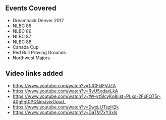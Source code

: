 ## Events Covered
- Dreamhack Denver 2017
- NLBC 85
- NLBC 86
- NLBC 87
- NLBC 88
- Canada Cup
- Red Bull Proving Grounds
- Northwest Majors

## Video links added
- https://www.youtube.com/watch?v=1JCFklFVJZA
- https://www.youtube.com/watch?v=RvU5odaxLkA
- https://www.youtube.com/watch?v=tW-vtSIcyKo&list=PLxd-2FxFQ75r-40gFgt0PQQmJyivOoud_
- https://www.youtube.com/watch?v=EwxLUTszH2k
- https://www.youtube.com/watch?v=DaTM7xY3xls